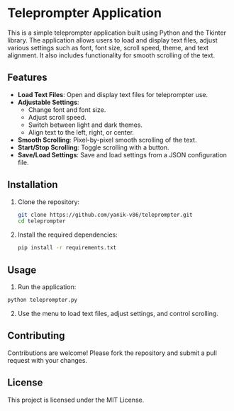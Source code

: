 # Teleprompter Application

This is a simple teleprompter application built using Python and the Tkinter library. The application allows users to load and display text files, adjust various settings such as font, font size, scroll speed, theme, and text alignment. It also includes functionality for smooth scrolling of the text.

## Features

- **Load Text Files**: Open and display text files for teleprompter use.
- **Adjustable Settings**:
  - Change font and font size.
  - Adjust scroll speed.
  - Switch between light and dark themes.
  - Align text to the left, right, or center.
- **Smooth Scrolling**: Pixel-by-pixel smooth scrolling of the text.
- **Start/Stop Scrolling**: Toggle scrolling with a button.
- **Save/Load Settings**: Save and load settings from a JSON configuration file.

## Installation

1. Clone the repository:
   ```sh
   git clone https://github.com/yanik-v86/teleprompter.git
   cd teleprompter
   ```
2. Install the required dependencies:
   ```sh
   pip install -r requirements.txt
   ```
   
## Usage

1. Run the application:
  ```sh
  python teleprompter.py
  ```
2. Use the menu to load text files, adjust settings, and control scrolling.

## Contributing

Contributions are welcome! Please fork the repository and submit a pull request with your changes.

## License

This project is licensed under the MIT License.
